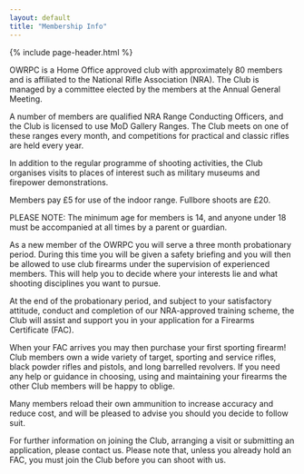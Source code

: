 ```yaml
---
layout: default
title: "Membership Info"
---
```


{% include page-header.html %}

OWRPC is a Home Office approved club with approximately 80 members and is affiliated to the National Rifle Association (NRA). The Club is managed by a committee elected by the members at the Annual General Meeting.

A number of members are qualified NRA Range Conducting Officers, and the Club is licensed to use MoD Gallery Ranges. The Club meets on one of these ranges every month, and competitions for practical and classic rifles are held every year.

In addition to the regular programme of shooting activities, the Club organises visits to places of interest such as military museums and firepower demonstrations.

Members pay £5 for use of the indoor range. Fullbore shoots are £20.

PLEASE NOTE: The minimum age for members is 14, and anyone under 18 must be accompanied at all times by a parent or guardian.

As a new member of the OWRPC you will serve a three month probationary period. During this time you will be given a safety briefing and you will then be allowed to use club firearms under the supervision of experienced members. This will help you to decide where your interests lie and what shooting disciplines you want to pursue.

At the end of the probationary period, and subject to your satisfactory attitude, conduct and completion of our NRA-approved training scheme, the Club will assist and support you in your application for a Firearms Certificate (FAC).

When your FAC arrives you may then purchase your first sporting firearm! Club members own a wide variety of target, sporting and service rifles, black powder rifles and pistols, and long barrelled revolvers. If you need any help or guidance in choosing, using and maintaining your firearms the other Club members will be happy to oblige.

Many members reload their own ammunition to increase accuracy and reduce cost, and will be pleased to advise you should you decide to follow suit.

For further information on joining the Club, arranging a visit or submitting an application, please contact us. Please note that, unless you already hold an FAC, you must join the Club before you can shoot with us.
